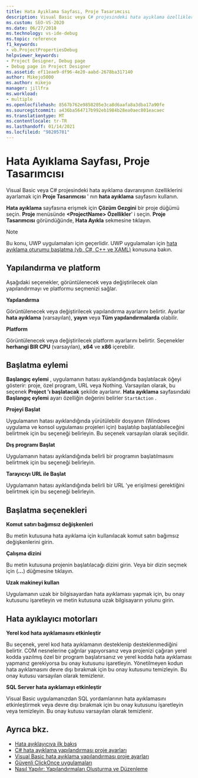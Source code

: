 ```yaml
---
title: Hata Ayıklama Sayfası, Proje Tasarımcısı
description: Visual Basic veya C# projesindeki hata ayıklama özelliklerini ayarlamak için proje Tasarımcısı 'nın hata ayıklama sayfasını kullanın. Ayarların açıklamaları için bu makaleye bakın.
ms.custom: SEO-VS-2020
ms.date: 06/27/2018
ms.technology: vs-ide-debug
ms.topic: reference
f1_keywords:
- vb.ProjectPropertiesDebug
helpviewer_keywords:
- Project Designer, Debug page
- Debug page in Project Designer
ms.assetid: ef11eae9-df96-4e20-aabd-2678ba317140
author: Mikejo5000
ms.author: mikejo
manager: jillfra
ms.workload:
- multiple
ms.openlocfilehash: 8567b762e9858205e3ca8d6aafa8a3dba17a90fe
ms.sourcegitcommit: a436ba564717b992eb1984b28ea0aec801eacaec
ms.translationtype: MT
ms.contentlocale: tr-TR
ms.lasthandoff: 01/14/2021
ms.locfileid: "98205781"
---
```

# <a name="debug-page-project-designer"></a>Hata Ayıklama Sayfası, Proje Tasarımcısı

Visual Basic veya C# projesindeki hata ayıklama davranışının özelliklerini ayarlamak için **Proje Tasarımcısı** ' nın **hata ayıklama** sayfasını kullanın.

**Hata ayıklama** sayfasına erişmek için **Çözüm Gezgini** bir proje düğümü seçin. **Proje** menüsünde **\<ProjectName> Özellikler**' i seçin. **Proje Tasarımcısı** göründüğünde, **Hata Ayıkla** sekmesine tıklayın.

> [!NOTE]
> Bu konu, UWP uygulamaları için geçerlidir. UWP uygulamaları için [hata ayıklama oturumu başlatma (vb, C#, C++ ve XAML)](../../debugger/start-a-debugging-session-for-a-store-app-in-visual-studio-vb-csharp-cpp-and-xaml.md) konusuna bakın.

## <a name="configuration-and-platform"></a>Yapılandırma ve platform

Aşağıdaki seçenekler, görüntülenecek veya değiştirilecek olan yapılandırmayı ve platformu seçmenizi sağlar.

**Yapılandırma**

Görüntülenecek veya değiştirilecek yapılandırma ayarlarını belirtir. Ayarlar **hata ayıklama** (varsayılan), **yayın** veya **Tüm yapılandırmalarda** olabilir.

**Platform**

Görüntülenecek veya değiştirilecek platform ayarlarını belirtir. Seçenekler **herhangi BIR CPU** (varsayılan), **x64** ve **x86** içerebilir.

## <a name="start-action"></a>Başlatma eylemi

**Başlangıç eylemi** , uygulamanın hatası ayıklandığında başlatılacak öğeyi gösterir: proje, özel program, URL veya Nothing. Varsayılan olarak, bu seçenek **Project 'ı başlatacak** şekilde ayarlanır. **Hata ayıklama** sayfasındaki **Başlangıç eylemi** ayarı özelliğin değerini belirler `StartAction` .

**Projeyi Başlat**

Uygulamanın hatası ayıklandığında yürütülebilir dosyanın (Windows uygulama ve konsol uygulaması projeleri için) başlatılıp başlatılabileceğini belirtmek için bu seçeneği belirleyin. Bu seçenek varsayılan olarak seçilidir.

**Dış programı Başlat**

Uygulamanın hatası ayıklandığında belirli bir programın başlatılmasını belirtmek için bu seçeneği belirleyin.

**Tarayıcıyı URL ile Başlat**

Uygulamanın hatası ayıklandığında belirli bir URL 'ye erişilmesi gerektiğini belirtmek için bu seçeneği belirleyin.

## <a name="start-options"></a>Başlatma seçenekleri

**Komut satırı bağımsız değişkenleri**

Bu metin kutusuna hata ayıklama için kullanılacak komut satırı bağımsız değişkenlerini girin.

**Çalışma dizini**

Bu metin kutusuna projenin başlatılacağı dizini girin. Veya bir dizin seçmek için (**...**) düğmesine tıklayın.

**Uzak makineyi kullan**

Uygulamanın uzak bir bilgisayardan hata ayıklaması yapmak için, bu onay kutusunu işaretleyin ve metin kutusuna uzak bilgisayarın yolunu girin.

## <a name="debugger-engines"></a>Hata ayıklayıcı motorları

**Yerel kod hata ayıklamasını etkinleştir**

Bu seçenek, yerel kod hata ayıklamanın desteklenip desteklenmediğini belirtir. COM nesnelerine çağrılar yapıyorsanız veya projenizi çağıran yerel kodda yazılmış özel bir program başlatırsanız ve yerel kodda hata ayıklaması yapmanız gerekiyorsa bu onay kutusunu işaretleyin. Yönetilmeyen kodun hata ayıklamasını devre dışı bırakmak için bu onay kutusunu temizleyin. Bu onay kutusu varsayılan olarak temizlenir.

**SQL Server hata ayıklamayı etkinleştir**

Visual Basic uygulamanızdan SQL yordamlarının hata ayıklamasını etkinleştirmek veya devre dışı bırakmak için bu onay kutusunu işaretleyin veya temizleyin. Bu onay kutusu varsayılan olarak temizlenir.

## <a name="see-also"></a>Ayrıca bkz.

- [Hata ayıklayıcıya ilk bakış](../../debugger/debugger-feature-tour.md)
- [C# hata ayıklama yapılandırması proje ayarları](../../debugger/project-settings-for-csharp-debug-configurations.md)
- [Visual Basic hata ayıklama yapılandırması proje ayarları](../../debugger/project-settings-for-a-visual-basic-debug-configuration.md)
- [Güvenli ClickOnce uygulamaları](../../deployment/securing-clickonce-applications.md)
- [Nasıl Yapılır: Yapılandırmaları Oluşturma ve Düzenleme](../../ide/how-to-create-and-edit-configurations.md)
